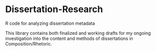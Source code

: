 # Dissertation-Research
R code for analyzing dissertation metadata

This library contains both finalized and working drafts for my ongoing investigation into the content and methods of dissertations in Composition/Rhetoric.
